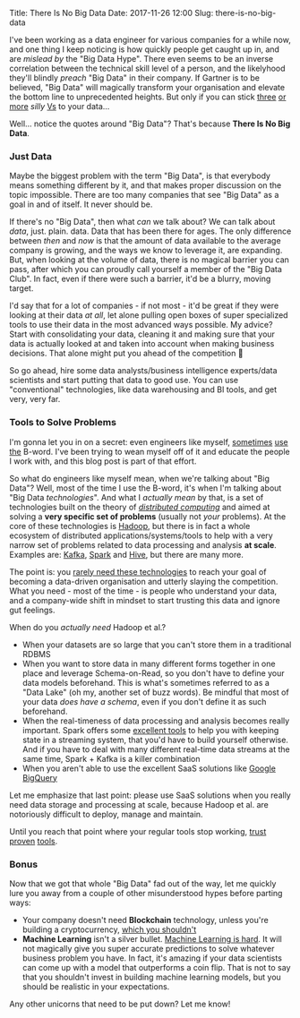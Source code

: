 Title: There Is No Big Data
Date: 2017-11-26 12:00
Slug: there-is-no-big-data

I've been working as a data engineer for various companies for a while now, and one thing I keep noticing is how quickly people get caught up in, and are _mislead by_ the "Big Data Hype". There even seems to be an inverse correlation between the technical skill level of a person, and the likelyhood they'll blindly _preach_ "Big Data" in their company. If Gartner is to be believed, "Big Data" will magically transform your organisation and elevate the bottom line to unprecedented heights. But only if you can stick [three](http://www.zdnet.com/article/volume-velocity-and-variety-understanding-the-three-vs-of-big-data/) [or more](https://www.linkedin.com/pulse/20140306073407-64875646-big-data-the-5-vs-everyone-must-know/) _silly_ [Vs](https://www.impactradius.com/blog/7-vs-big-data/) to your data...

Well... notice the quotes around "Big Data"? That's because **There Is No Big Data**.

### Just Data

Maybe the biggest problem with the term "Big Data", is that everybody means something different by it, and that makes proper discussion on the topic impossible. There are too many companies that see "Big Data" as a goal in and of itself. It never should be.

If there's no "Big Data", then what _can_ we talk about? We can talk about _data_, just. plain. data. Data that has been there for ages. The only difference between _then_ and _now_ is that the amount of data available to the average company is growing, and the ways we know to leverage it, are expanding. But, when looking at the volume of data, there is no magical barrier you can pass, after which you can proudly call yourself a member of the "Big Data Club". In fact, even if there were such a barrier, it'd be a blurry, moving target.

I'd say that for a lot of companies - if not most - it'd be great if they were looking at their data _at all_, let alone pulling open boxes of super specialized tools to use their data in the most advanced ways possible. My advice? Start with consolidating your data, cleaning it and making sure that your data is actually looked at and taken into account when making business decisions. That alone might put you ahead of the competition 👊

So go ahead, hire some data analysts/business intelligence experts/data scientists and start putting that data to good use. You can use "conventional" technologies, like data warehousing and BI tools, and get very, very far.

### Tools to Solve Problems

I'm gonna let you in on a secret: even engineers like myself, [sometimes]({filename}/installing-virtual-hadoop-cluster.md) [use the]({filename}/bigdata-hadoop-in-a-marketing-context.md) B-word. I've been trying to wean myself off of it and educate the people I work with, and this blog post is part of that effort. 

So what do engineers like myself mean, when we're talking about "Big Data"? Well, most of the time I use the B-word, it's when I'm talking about "Big Data _technologies_". And what I _actually mean_ by that, is a set of technologies built on the theory of [_distributed computing_](https://en.wikipedia.org/wiki/Distributed_computing) and aimed at solving a **very specific set of problems** (usually not _your_ problems). At the core of these technologies is [Hadoop](https://en.wikipedia.org/wiki/Apache_Hadoop), but there is in fact a whole ecosystem of distributed applications/systems/tools to help with a very narrow set of problems related to data processing and analysis **at scale**. Examples are: [Kafka](https://kafka.apache.org/), [Spark](https://spark.apache.org/) and [Hive](https://hive.apache.org/), but there are many more.

The point is: you [rarely need these technologies](https://www.chrisstucchio.com/blog/2013/hadoop_hatred.html) to reach your goal of becoming a data-driven organisation and utterly slaying the competition. What you need - most of the time - is people who understand your data, and a company-wide shift in mindset to start trusting this data and ignore gut feelings.

When do you _actually need_ Hadoop et al.? 

- When your datasets are so large that you can't store them in a traditional RDBMS
- When you want to store data in many different forms together in one place and leverage Schema-on-Read, so you don't have to define your data models beforehand. This is what's sometimes referred to as a "Data Lake" (oh my, another set of buzz words). Be mindful that most of your data _does have a schema_, even if you don't define it as such beforehand.
- When the real-timeness of data processing and analysis becomes really important. Spark offers some [excellent tools](http://asyncified.io/2017/07/30/exploring-stateful-streaming-with-spark-structured-streaming/) to help you with keeping state in a streaming system, that you'd have to build yourself otherwise. And if you have to deal with many different real-time data streams at the same time, Spark + Kafka is a killer combination
- When you aren't able to use the excellent SaaS solutions like [Google BigQuery](https://cloud.google.com/bigquery/)

Let me emphasize that last point: please use SaaS solutions when you really need data storage and processing at scale, because Hadoop et al. are notoriously difficult to deploy, manage and maintain.

Until you reach that point where your regular tools stop working, [trust](https://products.office.com/en/excel) [proven](https://www.postgresql.org/) [tools](https://pydata.org/downloads.html).

### Bonus

Now that we got that whole "Big Data" fad out of the way, let me quickly lure you away from a couple of other misunderstood hypes before parting ways:

- Your company doesn't need **Blockchain** technology, unless you're building a cryptocurrency, [which you shouldn't]({filename}/images/blockchain.jpg)
- **Machine Learning** isn't a silver bullet. [Machine Learning is hard](http://ai.stanford.edu/~zayd/why-is-machine-learning-hard.html). It will not magically give you super accurate predictions to solve whatever business problem you have. In fact, it's amazing if your data scientists can come up with a model that outperforms a coin flip. That is not to say that you shouldn't invest in building machine learning models, but you should be realistic in your expectations.

Any other unicorns that need to be put down? Let me know!